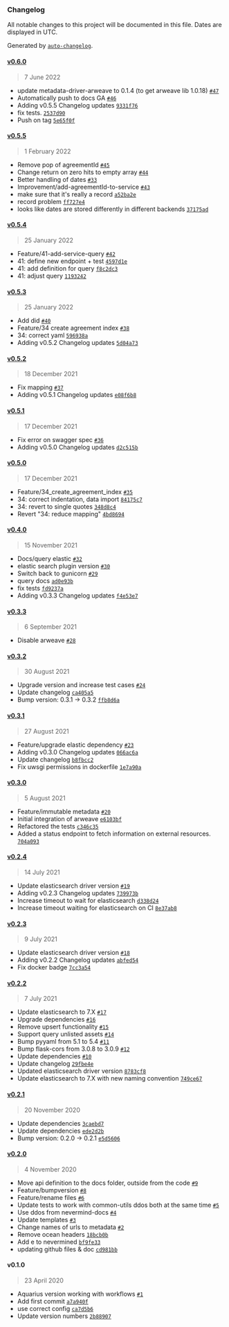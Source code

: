 ### Changelog

All notable changes to this project will be documented in this file. Dates are displayed in UTC.

Generated by [`auto-changelog`](https://github.com/CookPete/auto-changelog).

#### [v0.6.0](https://github.com/nevermined-io/metadata-api/compare/v0.5.5...v0.6.0)

> 7 June 2022

- update metadata-driver-arweave to 0.1.4 (to get arweave lib 1.0.18) [`#47`](https://github.com/nevermined-io/metadata-api/pull/47)
- Automatically push to docs GA [`#46`](https://github.com/nevermined-io/metadata-api/pull/46)
- Adding v0.5.5 Changelog updates [`9331f76`](https://github.com/nevermined-io/metadata-api/commit/9331f76544d3d99c3b03d433100ea305a6a01aea)
- fix tests. [`2537d90`](https://github.com/nevermined-io/metadata-api/commit/2537d909fd64a105cf9864cc51d95db0cfd77065)
- Push on tag [`5e65f0f`](https://github.com/nevermined-io/metadata-api/commit/5e65f0ffd8662b3daa6db984bced66c1bfa01003)

#### [v0.5.5](https://github.com/nevermined-io/metadata-api/compare/v0.5.4...v0.5.5)

> 1 February 2022

- Remove pop of agreementId [`#45`](https://github.com/nevermined-io/metadata-api/pull/45)
- Change return on zero hits to empty array [`#44`](https://github.com/nevermined-io/metadata-api/pull/44)
- Better handling of dates [`#33`](https://github.com/nevermined-io/metadata-api/pull/33)
- Improvement/add-agreementId-to-service [`#43`](https://github.com/nevermined-io/metadata-api/pull/43)
- make sure that it's really a record [`a52ba2e`](https://github.com/nevermined-io/metadata-api/commit/a52ba2e2be78bb1219719f87b517d842083450a2)
- record problem [`ff727e4`](https://github.com/nevermined-io/metadata-api/commit/ff727e4b5651e744dfb7fa953327a0b92fff732e)
- looks like dates are stored differently in different backends [`37175ad`](https://github.com/nevermined-io/metadata-api/commit/37175adb7a6eb4b9f0927404dc2392eb6a135c07)

#### [v0.5.4](https://github.com/nevermined-io/metadata-api/compare/v0.5.3...v0.5.4)

> 25 January 2022

- Feature/41-add-service-query [`#42`](https://github.com/nevermined-io/metadata-api/pull/42)
- 41: define new endpoint + test [`4597d1e`](https://github.com/nevermined-io/metadata-api/commit/4597d1e6c7eaf8ea1fb3bd93eb41beb280378200)
- 41: add definition for query [`f8c2dc3`](https://github.com/nevermined-io/metadata-api/commit/f8c2dc31d23a8524ea352cc9942fc61c1cd24501)
- 41: adjust query [`1193242`](https://github.com/nevermined-io/metadata-api/commit/1193242a2288a581dd88c61133375cb8e660a03b)

#### [v0.5.3](https://github.com/nevermined-io/metadata-api/compare/v0.5.2...v0.5.3)

> 25 January 2022

- Add did [`#40`](https://github.com/nevermined-io/metadata-api/pull/40)
- Feature/34 create agreement index [`#38`](https://github.com/nevermined-io/metadata-api/pull/38)
- 34: correct yaml [`596938a`](https://github.com/nevermined-io/metadata-api/commit/596938af7705b659cf03a4f1c6d1165defa8049e)
- Adding v0.5.2 Changelog updates [`5d04a73`](https://github.com/nevermined-io/metadata-api/commit/5d04a73abbf5f0f4566da1f8c2d997f99c6297d0)

#### [v0.5.2](https://github.com/nevermined-io/metadata-api/compare/v0.5.1...v0.5.2)

> 18 December 2021

- Fix mapping [`#37`](https://github.com/nevermined-io/metadata-api/pull/37)
- Adding v0.5.1 Changelog updates [`e08f6b8`](https://github.com/nevermined-io/metadata-api/commit/e08f6b8c5f626df783d8b109a40cf5288187cc5e)

#### [v0.5.1](https://github.com/nevermined-io/metadata-api/compare/v0.5.0...v0.5.1)

> 17 December 2021

- Fix error on swagger spec [`#36`](https://github.com/nevermined-io/metadata-api/pull/36)
- Adding v0.5.0 Changelog updates [`d2c515b`](https://github.com/nevermined-io/metadata-api/commit/d2c515ba6ba16add5fd06ede68c56cf1651f1a8e)

#### [v0.5.0](https://github.com/nevermined-io/metadata-api/compare/v0.4.0...v0.5.0)

> 17 December 2021

- Feature/34_create_agreement_index [`#35`](https://github.com/nevermined-io/metadata-api/pull/35)
- 34: correct indentation, data import [`84175c7`](https://github.com/nevermined-io/metadata-api/commit/84175c7340b195a5285bbc8b163fce13109f2504)
- 34: revert to single quotes [`348d8c4`](https://github.com/nevermined-io/metadata-api/commit/348d8c43206bfd534b4726985b16f0649c22fb7f)
- Revert "34: reduce mapping" [`4bd8694`](https://github.com/nevermined-io/metadata-api/commit/4bd86948d8a039471683ebd71c56ec338f168354)

#### [v0.4.0](https://github.com/nevermined-io/metadata-api/compare/v0.3.3...v0.4.0)

> 15 November 2021

- Docs/query elastic [`#32`](https://github.com/nevermined-io/metadata-api/pull/32)
- elastic search plugin version [`#30`](https://github.com/nevermined-io/metadata-api/pull/30)
- Switch back to gunicorn [`#29`](https://github.com/nevermined-io/metadata-api/pull/29)
- query docs [`ad0e93b`](https://github.com/nevermined-io/metadata-api/commit/ad0e93bfa136c800fc459ebbf01ec975cd65ea6e)
- fix tests [`fd9237a`](https://github.com/nevermined-io/metadata-api/commit/fd9237ad9effa1539b63eea2152c6d47c12c31be)
- Adding v0.3.3 Changelog updates [`f4e53e7`](https://github.com/nevermined-io/metadata-api/commit/f4e53e76f685cabdc9c0aad87709824019dd040f)

#### [v0.3.3](https://github.com/nevermined-io/metadata-api/compare/v0.3.2...v0.3.3)

> 6 September 2021

- Disable arweave [`#28`](https://github.com/nevermined-io/metadata-api/pull/28)

#### [v0.3.2](https://github.com/nevermined-io/metadata-api/compare/v0.3.1...v0.3.2)

> 30 August 2021

- Upgrade version and increase test cases [`#24`](https://github.com/nevermined-io/metadata-api/pull/24)
- Update changelog [`ca405a5`](https://github.com/nevermined-io/metadata-api/commit/ca405a5080c5beb26cc4b53625de1f161d463761)
- Bump version: 0.3.1 → 0.3.2 [`ffb8d6a`](https://github.com/nevermined-io/metadata-api/commit/ffb8d6a48b87466ec4b692822bf179d4667fd6e3)

#### [v0.3.1](https://github.com/nevermined-io/metadata-api/compare/v0.3.0...v0.3.1)

> 27 August 2021

- Feature/upgrade elastic dependency [`#23`](https://github.com/nevermined-io/metadata-api/pull/23)
- Adding v0.3.0 Changelog updates [`066ac6a`](https://github.com/nevermined-io/metadata-api/commit/066ac6aa9b49ac88ad6b88c6b6bfb0c1cb1b100d)
- Update changelog [`b8fbcc2`](https://github.com/nevermined-io/metadata-api/commit/b8fbcc20e3fac7e682090e4db0d5adb8e9138bc0)
- Fix uwsgi permissions in dockerfile [`1e7a90a`](https://github.com/nevermined-io/metadata-api/commit/1e7a90a5c67215ff63e2d0f7263d99a76d8401f4)

#### [v0.3.0](https://github.com/nevermined-io/metadata-api/compare/v0.2.4...v0.3.0)

> 5 August 2021

- Feature/immutable metadata [`#20`](https://github.com/nevermined-io/metadata-api/pull/20)
- Initial integration of arweave [`e6103bf`](https://github.com/nevermined-io/metadata-api/commit/e6103bfd3aa4ba71168c7c866400820d53164d7f)
- Refactored the tests [`c346c35`](https://github.com/nevermined-io/metadata-api/commit/c346c35bbcdb9fcefc72992dff7f49105fbf978c)
- Added a status endpoint to fetch information on external resources. [`704a093`](https://github.com/nevermined-io/metadata-api/commit/704a0939f4a6971e9ddfcc6f4ba78ca2948a5c47)

#### [v0.2.4](https://github.com/nevermined-io/metadata-api/compare/v0.2.3...v0.2.4)

> 14 July 2021

- Update elasticsearch driver version [`#19`](https://github.com/nevermined-io/metadata-api/pull/19)
- Adding v0.2.3 Changelog updates [`739973b`](https://github.com/nevermined-io/metadata-api/commit/739973bd8306ae2291d56a40171c8ba25c1ded06)
- Increase timeout to wait for elasticsearch [`d338d24`](https://github.com/nevermined-io/metadata-api/commit/d338d2479f8a69bca3410cf0ba42cad16100fc6d)
- Increase timeout waiting for elasticsearch on CI [`8e37ab8`](https://github.com/nevermined-io/metadata-api/commit/8e37ab8f1b2406f29996de994684a1b129495bc6)

#### [v0.2.3](https://github.com/nevermined-io/metadata-api/compare/v0.2.2...v0.2.3)

> 9 July 2021

- Update elasticsearch driver version [`#18`](https://github.com/nevermined-io/metadata-api/pull/18)
- Adding v0.2.2 Changelog updates [`abfed54`](https://github.com/nevermined-io/metadata-api/commit/abfed543007cd3f8c50894f1f7baa5a4ca3b49fb)
- Fix docker badge [`7cc3a54`](https://github.com/nevermined-io/metadata-api/commit/7cc3a541ea2c7248c6608061626ca7db7a033e8b)

#### [v0.2.2](https://github.com/nevermined-io/metadata-api/compare/v0.2.1...v0.2.2)

> 7 July 2021

- Update elasticsearch to 7.X [`#17`](https://github.com/nevermined-io/metadata-api/pull/17)
- Upgrade dependencies [`#16`](https://github.com/nevermined-io/metadata-api/pull/16)
- Remove upsert functionality [`#15`](https://github.com/nevermined-io/metadata-api/pull/15)
- Support query unlisted assets [`#14`](https://github.com/nevermined-io/metadata-api/pull/14)
- Bump pyyaml from 5.1 to 5.4 [`#11`](https://github.com/nevermined-io/metadata-api/pull/11)
- Bump flask-cors from 3.0.8 to 3.0.9 [`#12`](https://github.com/nevermined-io/metadata-api/pull/12)
- Update dependencies [`#10`](https://github.com/nevermined-io/metadata-api/pull/10)
- Update changelog [`29fbe4e`](https://github.com/nevermined-io/metadata-api/commit/29fbe4ed105d6f6a0065dbaf46ffb3c6b385a2f8)
- Updated elasticsearch driver version [`8783cf8`](https://github.com/nevermined-io/metadata-api/commit/8783cf8ec89ce911b919ac7ee08eb2bbc780cb0a)
- Update elasticsearch to 7.X with new naming convention [`749ce67`](https://github.com/nevermined-io/metadata-api/commit/749ce67e6e2b4862ae10d412681d02bd2e4555e0)

#### [v0.2.1](https://github.com/nevermined-io/metadata-api/compare/v0.2.0...v0.2.1)

> 20 November 2020

- Update dependencies [`3caebd7`](https://github.com/nevermined-io/metadata-api/commit/3caebd73c5d37255fd0e8402c8946a0a556e6165)
- Update dependencies [`ede2d2b`](https://github.com/nevermined-io/metadata-api/commit/ede2d2b05700b439ce318c63ed77aeb976096f8c)
- Bump version: 0.2.0 → 0.2.1 [`e5d5606`](https://github.com/nevermined-io/metadata-api/commit/e5d5606df82df19de582655859aeb51e49370bed)

#### [v0.2.0](https://github.com/nevermined-io/metadata-api/compare/v0.1.0...v0.2.0)

> 4 November 2020

- Move api definition to the docs folder, outside from the code [`#9`](https://github.com/nevermined-io/metadata-api/pull/9)
- Feature/bumpversion [`#8`](https://github.com/nevermined-io/metadata-api/pull/8)
- Feature/rename files [`#6`](https://github.com/nevermined-io/metadata-api/pull/6)
- Update tests to work with common-utils ddos both at the same time [`#5`](https://github.com/nevermined-io/metadata-api/pull/5)
- Use ddos from nevermind-docs [`#4`](https://github.com/nevermined-io/metadata-api/pull/4)
- Update templates [`#3`](https://github.com/nevermined-io/metadata-api/pull/3)
- Change names of urls to metadata [`#2`](https://github.com/nevermined-io/metadata-api/pull/2)
- Remove ocean headers [`18bcb0b`](https://github.com/nevermined-io/metadata-api/commit/18bcb0bf46d11e3f6f80218b0ea1d2faaa401904)
- Add e to nevermined [`bf9fe33`](https://github.com/nevermined-io/metadata-api/commit/bf9fe33b0d4f34a638e986649e11997b82adaf54)
- updating github files & doc [`cd981bb`](https://github.com/nevermined-io/metadata-api/commit/cd981bb8d4814054ed19c308cf1eed889c72b3ac)

#### v0.1.0

> 23 April 2020

- Aquarius version working with workflows [`#1`](https://github.com/nevermined-io/metadata-api/pull/1)
- Add first commit [`a7a940f`](https://github.com/nevermined-io/metadata-api/commit/a7a940faa4bb18e1e99268fdb075ee4f2ca153a4)
- use correct config [`ca7d5b6`](https://github.com/nevermined-io/metadata-api/commit/ca7d5b618fd84f512a954ed3c64ee0e819c905af)
- Update version numbers [`2b88907`](https://github.com/nevermined-io/metadata-api/commit/2b889079572d9f2b8970cb6b1acb21d37f744d6a)
